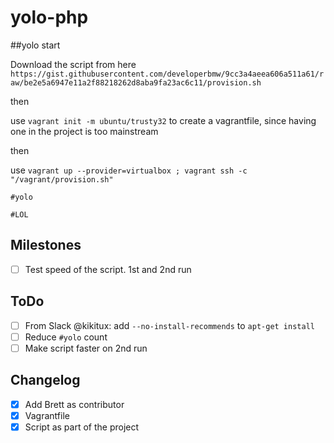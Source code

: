 # yolo-php

##yolo start

Download the script from here `https://gist.githubusercontent.com/developerbmw/9cc3a4aeea606a511a61/raw/be2e5a6947e11a2f88218262d8aba9fa23ac6c11/provision.sh`

then

use `vagrant init -m ubuntu/trusty32` to create a vagrantfile, since having one in the project is too mainstream

then

use `vagrant up --provider=virtualbox ; vagrant ssh -c "/vagrant/provision.sh"`

`#yolo`

`#LOL`

## Milestones

- [ ] Test speed of the script. 1st and 2nd run

## ToDo

- [ ] From Slack @kikitux: add `--no-install-recommends` to `apt-get install` 
- [ ] Reduce `#yolo` count
- [ ] Make script faster on 2nd run

## Changelog

- [x] Add Brett as contributor
- [x] Vagrantfile
- [x] Script as part of the project

